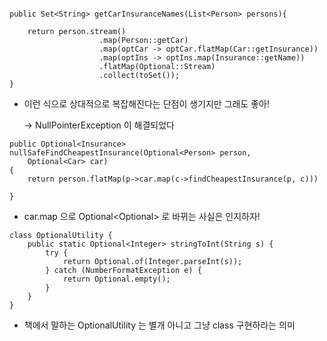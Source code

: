 ```

public Set<String> getCarInsuranceNames(List<Person> persons){

    return person.stream()
                    .map(Person::getCar)
                    .map(optCar -> optCar.flatMap(Car::getInsurance))
                    .map(optIns -> optIns.map(Insurance::getName))
                    .flatMap(Optional::Stream)
                    .collect(toSet());
}
```

- 이런 식으로 상대적으로 복잡해진다는 단점이 생기지만 그래도 좋아!

    -> NullPointerException 이 해결되었다

```
public Optional<Insurance> nullSafeFindCheapestInsurance(Optional<Person> person,
    Optional<Car> car) 
{
    return person.flatMap(p->car.map(c->findCheapestInsurance(p, c)))

}
```

- car.map 으로 Optional<Optional<Insurance>> 로 바뀌는 사실은 인지하자!


```
class OptionalUtility {
    public static Optional<Integer> stringToInt(String s) {
	    try {
	        return Optional.of(Integer.parseInt(s)); 
	    } catch (NumberFormatException e) { 
	        return Optional.empty(); 
	    }
	}
}

```
- 책에서 말하는 OptionalUtility 는 별개 아니고 그냥 class 구현하라는 의미
